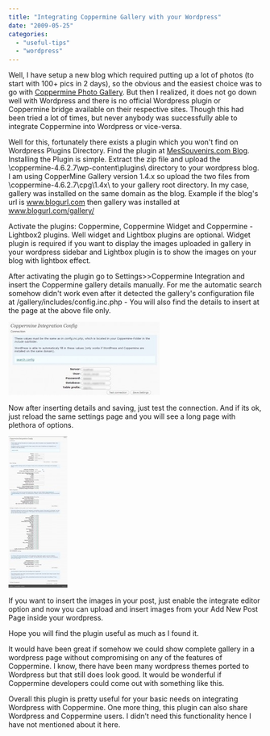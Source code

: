 ```yaml
---
title: "Integrating Coppermine Gallery with your Wordpress"
date: "2009-05-25"
categories: 
  - "useful-tips"
  - "wordpress"
---
```


Well, I have setup a new blog which required putting up a lot of photos (to start with 100+ pics in 2 days), so the obvious and the easiest choice was to go with [Coppermine Photo Gallery](http://coppermine-gallery.net/). But then I realized, it does not go down well with Wordpress and there is no official Wordpress plugin or Coppermine bridge available on their respective sites. Though this had been tried a lot of times, but never anybody was successfully able to integrate Coppermine into Wordpress or vice-versa.

Well for this, fortunately there exists a plugin which you won't find on Wordpress Plugins Directory. Find the plugin at [MesSouvenirs.com Blog](http://messouvenirs.net/blog/2008/12/21/coppermine-integration-2/). Installing the Plugin is simple. Extract the zip file and upload the \\coppermine-4.6.2.7\\wp-content\\plugins\\ directory to your wordpress blog. I am using CopperMine Gallery version 1.4.x so upload the two files from \\coppermine-4.6.2.7\\cpg\\1.4x\\ to your gallery root directory. In my case, gallery was installed on the same domain as the blog. Example if the blog's url is www.blogurl.com then gallery was installed at www.blogurl.com/gallery/

Activate the plugins: Coppermine, Coppermine Widget and Coppermine - Lightbox2 plugins. Well widget and Lightbox plugins are optional. Widget plugin is required if you want to display the images uploaded in gallery in your wordpress sidebar and Lightbox plugin is to show the images on your blog with lightbox effect.

After activating the plugin go to Settings>>Coppermine Integration and insert the Coppermine gallery details manually. For me the automatic search somehow didn't work even after it detected the gallery's configuration file at /gallery/includes/config.inc.php - You will also find the details to insert at the page at the above file only.

[![Configuring Coppermine Details](images/coppermine_connection-300x145.jpg "Configuring Coppermine Details")](http://nspeaks.com/wp-content/uploads/2009/05/coppermine_connection.jpg)

Now after inserting details and saving, just test the connection. And if its ok, just reload the same settings page and you will see a long page with plethora of options.

[![Coppermine Plugin Page](images/coppermine_integration-117x300.jpg "Coppermine Plugin Page")](http://nspeaks.com/wp-content/uploads/2009/05/coppermine_integration.jpg)

If you want to insert the images in your post, just enable the integrate editor option and now you can upload and insert images from your Add New Post Page inside your wordpress.

Hope you will find the plugin useful as much as I found it.

It would have been great if somehow we could show complete gallery in a wordpress page without compromising on any of the features of Coppermine. I know, there have been many wordpress themes ported to Wordpress but that still does look good. It would be wonderful if Coppermine developers could come out with something like this.

Overall this plugin is pretty useful for your basic needs on integrating Wordpress with Coppermine. One more thing, this plugin can also share Wordpress and Coppermine users. I didn’t need this functionality hence I have not mentioned about it here.
